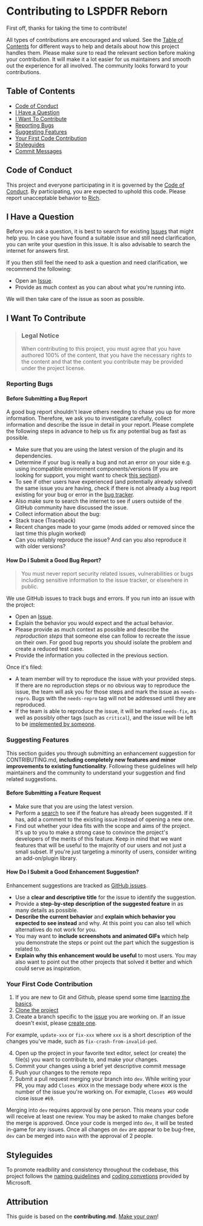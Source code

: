 # Contributing to LSPDFR Reborn

First off, thanks for taking the time to contribute! 

All types of contributions are encouraged and valued. See the [Table of Contents](#table-of-contents) for different ways to help and details about how this project handles them. Please make sure to read the relevant section before making your contribution. It will make it a lot easier for us maintainers and smooth out the experience for all involved. The community looks forward to your contributions. 


## Table of Contents

- [Code of Conduct](#code-of-conduct)
- [I Have a Question](#i-have-a-question)
- [I Want To Contribute](#i-want-to-contribute)
- [Reporting Bugs](#reporting-bugs)
- [Suggesting Features](#suggesting-features)
- [Your First Code Contribution](#your-first-code-contribution)
- [Styleguides](#styleguides)
- [Commit Messages](#commit-messages)


## Code of Conduct

This project and everyone participating in it is governed by the
[Code of Conduct](CODE_OF_CONDUCT.md).
By participating, you are expected to uphold this code. Please report unacceptable behavior
to [Rich](https://github.com/Rich-Dunne).


## I Have a Question

Before you ask a question, it is best to search for existing [Issues](/issues) that might help you. In case you have found a suitable issue and still need clarification, you can write your question in this issue. It is also advisable to search the internet for answers first.

If you then still feel the need to ask a question and need clarification, we recommend the following:

- Open an [Issue](/issues/new).
- Provide as much context as you can about what you're running into.

We will then take care of the issue as soon as possible.


## I Want To Contribute

> ### Legal Notice 
> When contributing to this project, you must agree that you have authored 100% of the content, that you have the necessary rights to the content and that the content you contribute may be provided under the project license.

### Reporting Bugs


#### Before Submitting a Bug Report

A good bug report shouldn't leave others needing to chase you up for more information. Therefore, we ask you to investigate carefully, collect information and describe the issue in detail in your report. Please complete the following steps in advance to help us fix any potential bug as fast as possible.

- Make sure that you are using the latest version of the plugin and its dependencies.
- Determine if your bug is really a bug and not an error on your side e.g. using incompatible environment components/versions (If you are looking for support, you might want to check [this section](#i-have-a-question)).
- To see if other users have experienced (and potentially already solved) the same issue you are having, check if there is not already a bug report existing for your bug or error in the [bug tracker](issues?q=label%3Abug).
- Also make sure to search the internet to see if users outside of the GitHub community have discussed the issue.
- Collect information about the bug:
- Stack trace (Traceback)
- Recent changes made to your game (mods added or removed since the last time this plugin worked)
- Can you reliably reproduce the issue? And can you also reproduce it with older versions?


#### How Do I Submit a Good Bug Report?

> You must never report security related issues, vulnerabilities or bugs including sensitive information to the issue tracker, or elsewhere in public.


We use GitHub issues to track bugs and errors. If you run into an issue with the project:

- Open an [Issue](/issues/new).
- Explain the behavior you would expect and the actual behavior.
- Please provide as much context as possible and describe the *reproduction steps* that someone else can follow to recreate the issue on their own. For good bug reports you should isolate the problem and create a reduced test case.
- Provide the information you collected in the previous section.

Once it's filed:

- A team member will try to reproduce the issue with your provided steps. If there are no reproduction steps or no obvious way to reproduce the issue, the team will ask you for those steps and mark the issue as `needs-repro`. Bugs with the `needs-repro` tag will not be addressed until they are reproduced.
- If the team is able to reproduce the issue, it will be marked `needs-fix`, as well as possibly other tags (such as `critical`), and the issue will be left to be [implemented by someone](#your-first-code-contribution).


### Suggesting Features

This section guides you through submitting an enhancement suggestion for CONTRIBUTING.md, **including completely new features and minor improvements to existing functionality**. Following these guidelines will help maintainers and the community to understand your suggestion and find related suggestions.


#### Before Submitting a Feature Request

- Make sure that you are using the latest version.
- Perform a [search](/issues) to see if the feature has already been suggested. If it has, add a comment to the existing issue instead of opening a new one.
- Find out whether your idea fits with the scope and aims of the project. It's up to you to make a strong case to convince the project's developers of the merits of this feature. Keep in mind that we want features that will be useful to the majority of our users and not just a small subset. If you're just targeting a minority of users, consider writing an add-on/plugin library.


#### How Do I Submit a Good Enhancement Suggestion?

Enhancement suggestions are tracked as [GitHub issues](/issues).

- Use a **clear and descriptive title** for the issue to identify the suggestion.
- Provide a **step-by-step description of the suggested feature** in as many details as possible.
- **Describe the current behavior** and **explain which behavior you expected to see instead** and why. At this point you can also tell which alternatives do not work for you.
- You may want to **include screenshots and animated GIFs** which help you demonstrate the steps or point out the part which the suggestion is related to.
- **Explain why this enhancement would be useful** to most users. You may also want to point out the other projects that solved it better and which could serve as inspiration.



### Your First Code Contribution

1. If you are new to Git and Github, please spend some time [learning the basics](https://www.freecodecamp.org/news/git-and-github-for-beginners/).
2. [Clone the project](https://help.github.com/en/articles/cloning-a-repository)
3. Create a branch specific to the [issue](/issues) you are working on.  If an issue doesn't exist, please [create one](/issues/new).

For example, `update-xxx` or `fix-xxx` where `xxx` is a short description of the changes you've made, such as `fix-crash-from-invalid-ped`.

4. Open up the project in your favorite text editor, select (or create) the file(s) you want to contribute to, and make your changes.
5. Commit your changes using a brief yet descriptive commit message
6. Push your changes to the remote repo
7. Submit a pull request merging your branch into `dev`.  While writing your PR, you may add `Closes #XXX` in the message body where `#XXX` is the number of the issue you're working on.  For exmaple, `Closes #69` would close issue `#69`.

Merging into `dev` requires approval by one person.  This means your code will receive at least one review.  You may be asked to make changes before the merge is approved.  Once your code is merged into `dev`, it will be tested in-game for any issues.  Once all changes on `dev` are appear to be bug-free, `dev` can be merged into `main` with the approval of 2 people.

## Styleguides
To promote readbility and consistency throughout the codebase, this project follows the [naming guidelines](https://learn.microsoft.com/en-us/dotnet/standard/design-guidelines/naming-guidelines) and [coding convetions](https://learn.microsoft.com/en-us/dotnet/csharp/fundamentals/coding-style/coding-conventions) provided by Microsoft.


## Attribution
This guide is based on the **contributing.md**. [Make your own](https://contributing.md/)!

